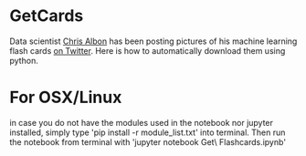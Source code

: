 # GetCards

Data scientist [Chris Albon](https://chrisalbon.com/) has been posting pictures of his machine learning flash cards [on Twitter](https://twitter.com/chrisalbon?lang=en).  Here is how to automatically download them using python.


# For OSX/Linux
in case you do not have the modules used in the notebook nor jupyter installed, simply type 'pip install -r module_list.txt' into terminal. Then run the notebook from terminal with 'jupyter notebook Get\ Flashcards.ipynb'
